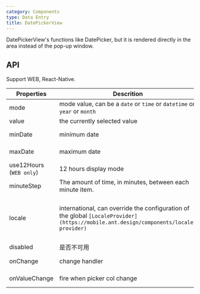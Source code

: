 ```yaml
---
category: Components
type: Data Entry
title: DatePickerView
---
```


DatePickerView's functions like DatePicker, but it is rendered directly in the area instead of the pop-up window.

## API

Support WEB, React-Native.

Properties | Descrition | Type | Default
-----------|------------|------|--------
| mode  | mode value, can be a `date` or `time` or `datetime` or `year` or `month` | String | `date` |
| value | the currently selected value | Date | - |
| minDate   | minimum date | Date  |  2000-1-1  |
| maxDate   | maximum date | Date  |  2030-1-1  |
| use12Hours (`WEB only`) | 12 hours display mode | Boolean | false |
| minuteStep |   The amount of time, in minutes, between each minute item.    | Number | 1 |
| locale   | international, can override the configuration of the global `[LocaleProvider](https://mobile.ant.design/components/locale-provider)` | Object: {DatePickerLocale: {year, month, day, hour, minute, am?, pm?}, okText, dismissText} |  -  |
| disabled   | 是否不可用      | Boolean |    false  |
| onChange  | change handler | (date: Object): void |  -  |
| onValueChange | fire when picker col change | (vals: any, index: number) => void | - |
